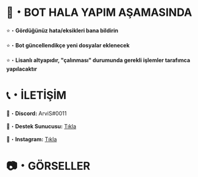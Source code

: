 # 🤖・BOT HALA YAPIM AŞAMASINDA
⭐・**Gördüğünüz hata/eksikleri bana bildirin**

⭐・**Bot güncellendikçe yeni dosyalar eklenecek**

⭐・**Lisanlı altyapıdır, "çalınması" durumunda gerekli işlemler tarafımca yapılacaktır**
# 

# 📞・İLETİŞİM
💙・**Discord:** ArviS#0011

🔗・**Destek Sunucusu:** [Tıkla](https://discord.gg/3AfAFE5qYg)

💜・**Instagram:** [Tıkla](https://www.instagram.com/arvis_here/)
#

# 📷・GÖRSELLER
